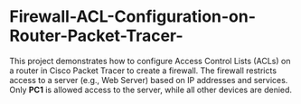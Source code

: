 # Firewall-ACL-Configuration-on-Router-Packet-Tracer-
This project demonstrates how to configure Access Control Lists (ACLs) on a router in Cisco Packet Tracer to create a firewall. The firewall restricts access to a server (e.g., Web Server) based on IP addresses and services. Only **PC1** is allowed access to the server, while all other devices are denied.
